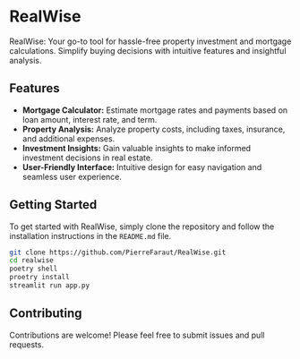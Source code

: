 # RealWise
RealWise: Your go-to tool for hassle-free property investment and mortgage calculations. Simplify buying decisions with intuitive features and insightful analysis.

## Features

- **Mortgage Calculator:** Estimate mortgage rates and payments based on loan amount, interest rate, and term.
- **Property Analysis:** Analyze property costs, including taxes, insurance, and additional expenses.
- **Investment Insights:** Gain valuable insights to make informed investment decisions in real estate.
- **User-Friendly Interface:** Intuitive design for easy navigation and seamless user experience.

## Getting Started

To get started with RealWise, simply clone the repository and follow the installation instructions in the `README.md` file.

```bash
git clone https://github.com/PierreFaraut/RealWise.git
cd realwise
poetry shell
proetry install
streamlit run app.py
```

## Contributing

Contributions are welcome! Please feel free to submit issues and pull requests.
